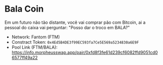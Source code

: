 # Bala Coin

Em um futuro não tão distante, você vai comprar pão com Bitcoin, ai a pessoal do caixa vai perguntar: "Posso dar o troco em BALA?"

- Network: Fantom (FTM)
- Constract Token: `0x4Ed5B4DE3f99EC593fa7Ce5E569a5234830a6E9F`
- Pool Link (FTM/BALA): https://info.morpheusswap.app/pair/0xfd8f3fe61d239cf6082ffd9051cd06577ff49a22

